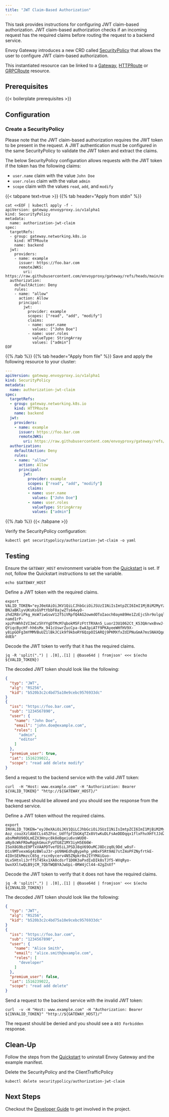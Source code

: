 ```yaml
---
title: "JWT Claim-Based Authorization"
---
```


This task provides instructions for configuring JWT claim-based authorization. JWT claim-based authorization checks if an incoming request has the required claims before routing the request to a backend service.

Envoy Gateway introduces a new CRD called [SecurityPolicy][SecurityPolicy] that allows the user to configure JWT claim-based authorization.

This instantiated resource can be linked to a [Gateway][Gateway], [HTTPRoute][HTTPRoute] or [GRPCRoute][GRPCRoute] resource.

## Prerequisites

{{< boilerplate prerequisites >}}

## Configuration

### Create a SecurityPolicy

Please note that the JWT claim-based authorization requires the JWT token to be present in the request. A JWT authentication must be configured in the same SecurityPolicy to validate the JWT token and extract the claims.

The below SecurityPolicy configuration allows requests with the JWT token if the token has the following claims:
- `user.name` claim with the value `John Doe`
- `user.roles` claim with the value `admin`
- `scope` claim with the values `read`, `add`, and `modify`

{{< tabpane text=true >}}
{{% tab header="Apply from stdin" %}}

```shell
cat <<EOF | kubectl apply -f -
apiVersion: gateway.envoyproxy.io/v1alpha1
kind: SecurityPolicy
metadata:
  name: authorization-jwt-claim
spec:
  targetRefs:
  - group: gateway.networking.k8s.io
    kind: HTTPRoute
    name: backend
  jwt:
    providers:
    - name: example
      issuer: https://foo.bar.com
      remoteJWKS:
        uri: https://raw.githubusercontent.com/envoyproxy/gateway/refs/heads/main/examples/kubernetes/jwt/jwks.json
  authorization:
    defaultAction: Deny
    rules:
    - name: "allow"
      action: Allow
      principal:
        jwt:
          provider: example
          scopes: ["read", "add", "modify"]
          claims:
          - name: user.name
            values: ["John Doe"]
          - name: user.roles
            valueType: StringArray
            values: ["admin"]
EOF
```

{{% /tab %}}
{{% tab header="Apply from file" %}}
Save and apply the following resource to your cluster:

```yaml
---
apiVersion: gateway.envoyproxy.io/v1alpha1
kind: SecurityPolicy
metadata:
  name: authorization-jwt-claim
spec:
  targetRefs:
  - group: gateway.networking.k8s.io
    kind: HTTPRoute
    name: backend
  jwt:
    providers:
    - name: example
      issuer: https://foo.bar.com
      remoteJWKS:
        uri: https://raw.githubusercontent.com/envoyproxy/gateway/refs/heads/main/examples/kubernetes/jwt/jwks.json
  authorization:
    defaultAction: Deny
    rules:
    - name: "allow"
      action: Allow
      principal:
        jwt:
          provider: example
          scopes: ["read", "add", "modify"]
          claims:
          - name: user.name
            values: ["John Doe"]
          - name: user.roles
            valueType: StringArray
            values: ["admin"]
```

{{% /tab %}}
{{< /tabpane >}}

Verify the SecurityPolicy configuration:

```shell
kubectl get securitypolicy/authorization-jwt-claim -o yaml
```

## Testing

Ensure the `GATEWAY_HOST` environment variable from the [Quickstart](../../quickstart) is set. If not, follow the
Quickstart instructions to set the variable.

```shell
echo $GATEWAY_HOST
```

Define a JWT token with the required claims.

```shell
export VALID_TOKEN="eyJ0eXAiOiJKV1QiLCJhbGciOiJSUzI1NiIsImtpZCI6ImI1MjBiM2MyYzRiZDc1YTEwZTljZWJjOTU3NjkzM2RjIn0.eyJpc3MiOiJodHRwczovL2Zvby5iYXIuY29tIiwic3ViIjoiMTIzNDU2Nzg5MCIsInVzZXIiOnsibmFtZSI6IkpvaG4gRG9lIiwiZW1haWwiOiJqb2huLmRvZUBleGFtcGxlLmNvbSIsInJvbGVzIjpbImFkbWluIiwiZWRpdG9yIl19LCJwcmVtaXVtX3VzZXIiOnRydWUsImlhdCI6MTUxNjIzOTAyMiwic2NvcGUiOiJyZWFkIGFkZCBkZWxldGUgbW9kaWZ5In0.P36iAlmiRCC79OiB3vstF5Q_9OqUYAMGF3a3H492GlojbV6DcuOz8YIEYGsRSWc-BNJaBKlyvUKsKsGVPtYbbF8ajwZTs64wyO-zhd2R8riPkg_HsW7iwGswV12f5iVRpfQ4AG2owmdOToIaoch0aym89He1ZzEjcShr9olgqlAbbmhnk-namd1rP-xpzPnWhhIVI3mCz5hYYgDTMcM7qbokM5FzFttTRXAn5_Luor23U1062Ct_K53QArwxBvwJ-QYiqcBycHf-hh6sMx_941cUswrZucCpa-EwA3piATf9PKAyeeWHfHV9X-y8ipGOFg3mYMMVBuUZ1lBkJCik9f9kboRY6QzpOISARQj9PKMXfxZdIPNuGmA7msSNAXQgqkvbx04jMwb9U7eCEdGZztH4C8LhlRjgj0ZdD7eNbRjeH2F6zrWyMUpGWaWyq6rMuP98W2DWM5ZflK6qvT1c7FuFsWPvWLkgxQwTWQKrHdKwdbsu32Sj8VtUBJ0-ddEb"
```

Decode the JWT token to verify that it has the required claims.

```shell
jq -R 'split(".") | .[0],.[1] | @base64d | fromjson' <<< $(echo ${VALID_TOKEN})
```

The decoded JWT token should look like the following:
```json
{
  "typ": "JWT",
  "alg": "RS256",
  "kid": "b520b3c2c4bd75a10e9cebc9576933dc"
}
{
  "iss": "https://foo.bar.com",
  "sub": "1234567890",
  "user": {
    "name": "John Doe",
    "email": "john.doe@example.com",
    "roles": [
      "admin",
      "editor"
    ]
  },
  "premium_user": true,
  "iat": 1516239022,
  "scope": "read add delete modify"
}
```

Send a request to the backend service with the valid JWT token:

```shell
curl  -H "Host: www.example.com" -H "Authorization: Bearer ${VALID_TOKEN}" "http://${GATEWAY_HOST}/"
```

The request should be allowed and you should see the response from the backend service.

Define a JWT token without the required claims.

```shell
export INVALID_TOKEN="eyJ0eXAiOiJKV1QiLCJhbGciOiJSUzI1NiIsImtpZCI6ImI1MjBiM2MyYzRiZDc1YTEwZTljZWJjOTU3NjkzM2RjIn0.eyJpc3MiOiJodHRwczovL2Zvby5iYXIuY29tIiwic3ViIjoiMTIzNDU2Nzg5MCIsInVzZXIiOnsibmFtZSI6IkFsaWNlIFNtaXRoIiwiZW1haWwiOiJhbGljZS5zbWl0aEBleGFtcGxlLmNvbSIsInJvbGVzIjpbImRldmVsb3BlciJdfSwicHJlbWl1bV91c2VyIjpmYWxzZSwiaWF0IjoxNTE2MjM5MDIyLCJzY29wZSI6InJlYWQgYWRkIGRlbGV0ZSJ9.Da547nNXzuQXm5E7LuLAiyFswXsW4RDhuitD_rpadtR7PTwzzOsJoqrVWJ_u1jJDaOTWIpLF4gwxDoY-Aoz_couzXzlAbECLs45ZFoc_UdffpfIbGKqTZx8VtwKuDLFsAeDDDqqx1flxFhvXHftJJdZYr1FgFz9u-absMmRU90DLmEZX3Hnyc8k8eBgeiu6vsWUD0-aNy8cWkFRbwRggkGmucFyUTG8Z1MY3iyH5E66W-ISoX8G9bzE9PTxVAAPDTvefD5iLJPSDJ8qV69OuMCJ8Dczq0L9Dd_w0sF-D1s9MTvexmGg4zBWluJ3r-pU9NHEdhqBypehp_yH8xF5Rt9AE7stZ4oPFZNyfrtkE-4IOnSEkMmzcC65g_rscn0ycerv4N5ZNpkr0x2IYYM4iGuo-ULv5Htnli3rffST45kx1XA8cdsrT1D0K3aPxdIxDIk8sTJf5-WVqRyo-bwxXXltwQLB9jCM_7QbTWQBYAJwUpi-0RW4jCl44-42gZnXf"
```

Decode the JWT token to verify that it does not have the required claims.

```shell
jq -R 'split(".") | .[0],.[1] | @base64d | fromjson' <<< $(echo ${INVALID_TOKEN})
```

The decoded JWT token should look like the following:
```json
{
  "typ": "JWT",
  "alg": "RS256",
  "kid": "b520b3c2c4bd75a10e9cebc9576933dc"
}
{
  "iss": "https://foo.bar.com",
  "sub": "1234567890",
  "user": {
    "name": "Alice Smith",
    "email": "alice.smith@example.com",
    "roles": [
      "developer"
    ]
  },
  "premium_user": false,
  "iat": 1516239022,
  "scope": "read add delete"
}
```

Send a request to the backend service with the invalid JWT token:

```shell
curl  -v -H "Host: www.example.com" -H "Authorization: Bearer ${INVALID_TOKEN}" "http://${GATEWAY_HOST}/"
```

The request should be denied and you should see a `403 Forbidden` response.

## Clean-Up

Follow the steps from the [Quickstart](../../quickstart) to uninstall Envoy Gateway and the example manifest.

Delete the SecurityPolicy and the ClientTrafficPolicy

```shell
kubectl delete securitypolicy/authorization-jwt-claim
```

## Next Steps

Checkout the [Developer Guide](../../../contributions/develop) to get involved in the project.

[SecurityPolicy]: ../../../contributions/design/security-policy
[Gateway]: https://gateway-api.sigs.k8s.io/api-types/gateway
[HTTPRoute]: https://gateway-api.sigs.k8s.io/api-types/httproute
[GRPCRoute]: https://gateway-api.sigs.k8s.io/api-types/grpcroute
